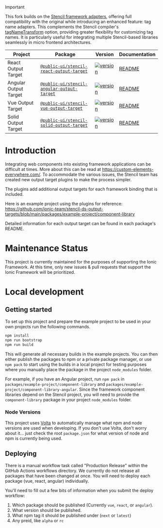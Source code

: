 > [!IMPORTANT]  
> This fork builds on the [Stencil framework adapters](https://github.com/ionic-team/stencil-ds-output-targets/), offering full compatibility with the original while introducing an enhanced feature: tag name adapters. This complements the Stencil compiler's [tagNameTransform](https://github.com/ionic-team/stencil/blob/16519d935ab6dcff31144f62d44bfdf95ea48d93/src/declarations/stencil-public-compiler.ts#L342) option, providing greater flexibility for customizing tag names. It is particularly useful for integrating multiple Stencil-based libraries seamlessly in micro frontend architectures. 

| Project               | Package                                                                                          | Version                                                                                                                                            | Documentation                                        |
| --------------------- | ------------------------------------------------------------------------------------------------ | -------------------------------------------------------------------------------------------------------------------------------------------------- | ---------------------------------------------------- |
| React Output Target   | [`@public-ui/stencil-react-output-target`](https://www.npmjs.com/package/@public-ui/stencil-react-output-target)     | [![version](https://img.shields.io/npm/v/@public-ui/stencil-react-output-target/latest.svg)](https://www.npmjs.com/package/@public-ui/stencil-react-output-target)     | [README](./packages/react-output-target/README.md)   |
| Angular Output Target | [`@public-ui/stencil-angular-output-target`](https://www.npmjs.com/package/@public-ui/stencil-angular-output-target) | [![version](https://img.shields.io/npm/v/@public-ui/stencil-angular-output-target/latest.svg)](https://www.npmjs.com/package/@public-ui/stencil-angular-output-target) | [README](./packages/angular-output-target/README.md) |
| Vue Output Target     | [`@public-ui/stencil-vue-output-target`](https://www.npmjs.com/package/@public-ui/stencil-vue-output-target)         | [![version](https://img.shields.io/npm/v/@public-ui/stencil-vue-output-target/latest.svg)](https://www.npmjs.com/package/@public-ui/stencil-vue-output-target)         | [README](./packages/vue-output-target/README.md)     |
| Solid Output Target     | [`@public-ui/stencil-solid-output-target`](https://www.npmjs.com/package/@public-ui/stencil-solid-output-target)         | [![version](https://img.shields.io/npm/v/@public-ui/stencil-solid-output-target/latest.svg)](https://www.npmjs.com/package/@public-ui/stencil-solid-output-target)         | [README](./packages/solid-output-target/README.md)     |

# Introduction

Integrating web components into existing framework applications can be difficult at times. More about this can be read at https://custom-elements-everywhere.com/.
To accommodate the various issues, the Stencil team has created new output target plugins to make the process simpler.

The plugins add additional output targets for each framework binding that is included.

Here is an example project using the plugins for reference: https://github.com/ionic-team/stencil-ds-output-targets/blob/main/packages/example-project/component-library

Detailed information for each output target can be found in each package's README.

# Maintenance Status

This project is currently maintained for the purposes of supporting the Ionic Framework.
At this time, only new issues & pull requests that support the Ionic Framework will be prioritized.

# Local development

## Getting started

To set up this project and prepare the example project to be used in your own projects run the following commands.

```bash
npm install
npm run bootstrap
npm run build
```

This will generate all necessary builds in the example projects. You can then either publish the packages to npm or a private package manager, or use `npm pack` to start using the builds in a local project for testing purposes where you manually place the package in the project `node_modules` folder.

For example, if you have an Angular project, run `npm pack` in `packages/example-project/component-library` and `packages/example-project/component-library-angular`. Since the framework component libraries depend on the Stencil project, you will need to provide the `component-library` package in your project `node_modules` folder.

### Node Versions

This project uses [Volta](https://volta.sh/) to automatically manage what npm and node versions are used when developing. If you don't use Volta, don't worry about it... just check the root `package.json` for what version of node and npm is currently being used.

## Deploying

There is a manual workflow task called "Production Release" within the GitHub Actions workflows directory. We currently do not release all packages that have been changed at once. You will need to deploy each package (vue, react, angular) individually.

You'll need to fill out a few bits of information when you submit the deploy workflow:
1. Which package should be published (Currently `vue`, `react`, or `angular`).
2. What version should be published.
3. What npm tag it should be published under (`next` or `latest`)
4. Any preid, like `alpha` or `rc`
